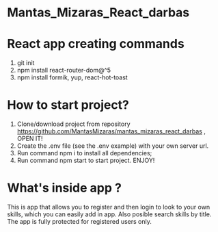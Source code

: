 # Mantas_Mizaras_React_darbas

# React app creating commands

1. git init
2. npm install react-router-dom@^5
3. npm install formik, yup, react-hot-toast

# How to start project?

1. Clone/download project from repository https://github.com/MantasMizaras/mantas_mizaras_react_darbas , OPEN IT!
2. Create the .env file (see the .env example) with your own server url.
3. Run command npm i to install all dependencies;
4. Run command npm start to start project. ENJOY!

# What's inside app ?

This is app that allows you to register and then login to look to your own skills, which you can easily add in app. Also posible search skills by title. The app is fully protected for registered users only.
